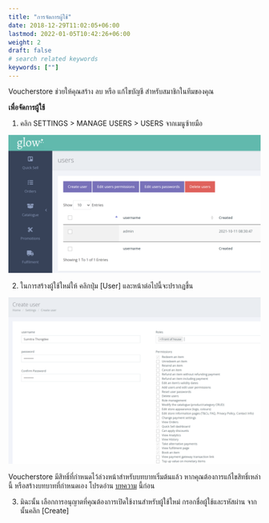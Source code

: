 ```yaml
---
title: "การจัดการผู้ใช้"
date: 2018-12-29T11:02:05+06:00
lastmod: 2022-01-05T10:42:26+06:00
weight: 2
draft: false
# search related keywords
keywords: [""]
---
```


Voucherstore ช่วยให้คุณสร้าง ลบ หรือ แก้ไขบัญชี สำหรับสมาชิกในทีมของคุณ

**เพื่อจัดการผู้ใช้**<br>

1. คลิก SETTINGS > MANAGE USERS > USERS จากเมนูซ้ายมือ

![image example](img-1.jpg "image")

2. ในการสร้างผู้ใช้ใหม่ให้ คลิกปุ่ม [User] และหน้าต่อไปนี้จะปรากฏขึ้น

![image example](img-2.jpg "image")

Voucherstore มีสิทธิ์ที่กำหนดไว้ล่วงหน้าสำหรับบทบาทเริ่มต้นแล้ว หากคุณต้องการแก้ไขสิทธิ์เหล่านี้ หรือสร้างบทบาทที่กำหนดเอง โปรดอ่าน [บทความ](/th/users/managing-roles/) นี้ก่อน

3. มิฉะนั้น เลือกการอนุญาตที่คุณต้องการเปิดใช้งานสำหรับผู้ใช้ใหม่ กรอกชื่อผู้ใช้และรหัสผ่าน จากนั้นคลิก [Create]
